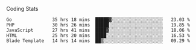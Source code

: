 Coding Stats
<!--START_SECTION:waka-->

```text
Go               35 hrs 18 mins  █████▓░░░░░░░░░░░░░░░░░░░   23.03 %
PHP              30 hrs 26 mins  █████░░░░░░░░░░░░░░░░░░░░   19.85 %
JavaScript       27 hrs 41 mins  ████▓░░░░░░░░░░░░░░░░░░░░   18.06 %
HTML             25 hrs 20 mins  ████░░░░░░░░░░░░░░░░░░░░░   16.53 %
Blade Template   14 hrs 14 mins  ██▒░░░░░░░░░░░░░░░░░░░░░░   09.29 %
```

<!--END_SECTION:waka-->
